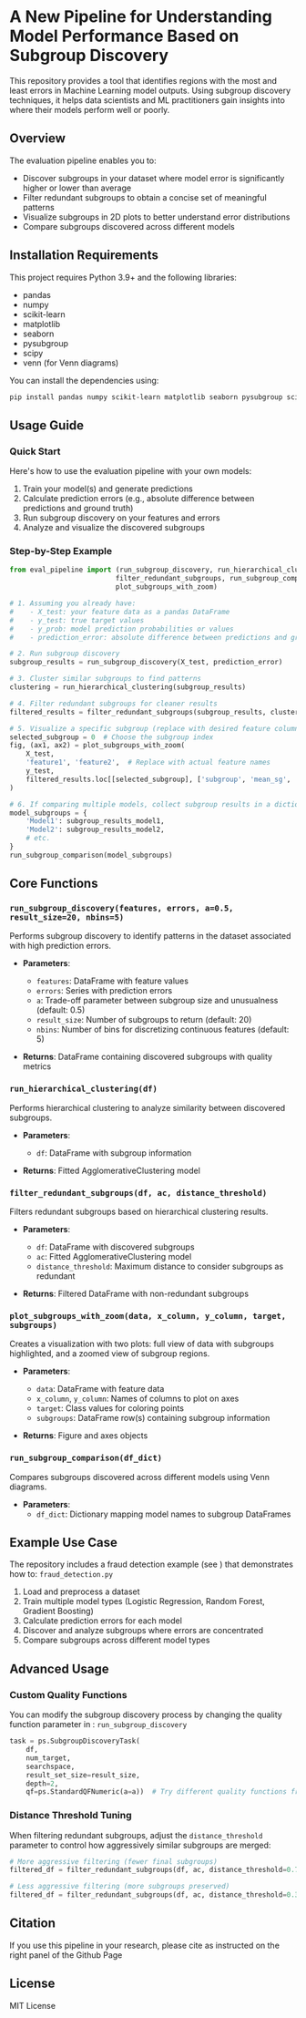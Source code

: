 # A New Pipeline for Understanding Model Performance Based on Subgroup Discovery
This repository provides a tool that identifies regions with the most and least errors in Machine Learning model outputs. Using subgroup discovery techniques, it helps data scientists and ML practitioners gain insights into where their models perform well or poorly.
## Overview
The evaluation pipeline enables you to:
- Discover subgroups in your dataset where model error is significantly higher or lower than average
- Filter redundant subgroups to obtain a concise set of meaningful patterns
- Visualize subgroups in 2D plots to better understand error distributions
- Compare subgroups discovered across different models

## Installation Requirements
This project requires Python 3.9+ and the following libraries:
- pandas
- numpy
- scikit-learn
- matplotlib
- seaborn
- pysubgroup
- scipy
- venn (for Venn diagrams)

You can install the dependencies using:
``` bash
pip install pandas numpy scikit-learn matplotlib seaborn pysubgroup scipy venn
```
## Usage Guide
### Quick Start
Here's how to use the evaluation pipeline with your own models:
1. Train your model(s) and generate predictions
2. Calculate prediction errors (e.g., absolute difference between predictions and ground truth)
3. Run subgroup discovery on your features and errors
4. Analyze and visualize the discovered subgroups

### Step-by-Step Example
``` python
from eval_pipeline import (run_subgroup_discovery, run_hierarchical_clustering, 
                          filter_redundant_subgroups, run_subgroup_comparison,
                          plot_subgroups_with_zoom)

# 1. Assuming you already have:
#    - X_test: your feature data as a pandas DataFrame
#    - y_test: true target values
#    - y_prob: model prediction probabilities or values
#    - prediction_error: absolute difference between predictions and ground truth

# 2. Run subgroup discovery
subgroup_results = run_subgroup_discovery(X_test, prediction_error)

# 3. Cluster similar subgroups to find patterns
clustering = run_hierarchical_clustering(subgroup_results)

# 4. Filter redundant subgroups for cleaner results
filtered_results = filter_redundant_subgroups(subgroup_results, clustering, distance_threshold=0.5)

# 5. Visualize a specific subgroup (replace with desired feature columns)
selected_subgroup = 0  # Choose the subgroup index
fig, (ax1, ax2) = plot_subgroups_with_zoom(
    X_test,
    'feature1', 'feature2',  # Replace with actual feature names
    y_test,
    filtered_results.loc[[selected_subgroup], ['subgroup', 'mean_sg', 'mean_dataset']]
)

# 6. If comparing multiple models, collect subgroup results in a dictionary and compare
model_subgroups = {
    'Model1': subgroup_results_model1,
    'Model2': subgroup_results_model2,
    # etc.
}
run_subgroup_comparison(model_subgroups)
```
## Core Functions
### `run_subgroup_discovery(features, errors, a=0.5, result_size=20, nbins=5)`
Performs subgroup discovery to identify patterns in the dataset associated with high prediction errors.
- **Parameters**:
    - `features`: DataFrame with feature values
    - `errors`: Series with prediction errors
    - `a`: Trade-off parameter between subgroup size and unusualness (default: 0.5)
    - `result_size`: Number of subgroups to return (default: 20)
    - `nbins`: Number of bins for discretizing continuous features (default: 5)

- **Returns**: DataFrame containing discovered subgroups with quality metrics

### `run_hierarchical_clustering(df)`
Performs hierarchical clustering to analyze similarity between discovered subgroups.
- **Parameters**:
    - `df`: DataFrame with subgroup information

- **Returns**: Fitted AgglomerativeClustering model

### `filter_redundant_subgroups(df, ac, distance_threshold)`
Filters redundant subgroups based on hierarchical clustering results.
- **Parameters**:
    - `df`: DataFrame with discovered subgroups
    - `ac`: Fitted AgglomerativeClustering model
    - `distance_threshold`: Maximum distance to consider subgroups as redundant

- **Returns**: Filtered DataFrame with non-redundant subgroups

### `plot_subgroups_with_zoom(data, x_column, y_column, target, subgroups)`
Creates a visualization with two plots: full view of data with subgroups highlighted, and a zoomed view of subgroup regions.
- **Parameters**:
    - `data`: DataFrame with feature data
    - `x_column`, `y_column`: Names of columns to plot on axes
    - `target`: Class values for coloring points
    - `subgroups`: DataFrame row(s) containing subgroup information

- **Returns**: Figure and axes objects

### `run_subgroup_comparison(df_dict)`
Compares subgroups discovered across different models using Venn diagrams.
- **Parameters**:
    - `df_dict`: Dictionary mapping model names to subgroup DataFrames

## Example Use Case
The repository includes a fraud detection example (see ) that demonstrates how to: `fraud_detection.py`
1. Load and preprocess a dataset
2. Train multiple model types (Logistic Regression, Random Forest, Gradient Boosting)
3. Calculate prediction errors for each model
4. Discover and analyze subgroups where errors are concentrated
5. Compare subgroups across different model types

## Advanced Usage
### Custom Quality Functions
You can modify the subgroup discovery process by changing the quality function parameter in : `run_subgroup_discovery`
``` python
task = ps.SubgroupDiscoveryTask(
    df,
    num_target,
    searchspace,
    result_set_size=result_size,
    depth=2,
    qf=ps.StandardQFNumeric(a=a))  # Try different quality functions from pysubgroup
```
### Distance Threshold Tuning
When filtering redundant subgroups, adjust the `distance_threshold` parameter to control how aggressively similar subgroups are merged:
``` python
# More aggressive filtering (fewer final subgroups)
filtered_df = filter_redundant_subgroups(df, ac, distance_threshold=0.7)

# Less aggressive filtering (more subgroups preserved)
filtered_df = filter_redundant_subgroups(df, ac, distance_threshold=0.3)
```
## Citation
If you use this pipeline in your research, please cite as instructed on the right panel of the Github Page
## License
MIT License
